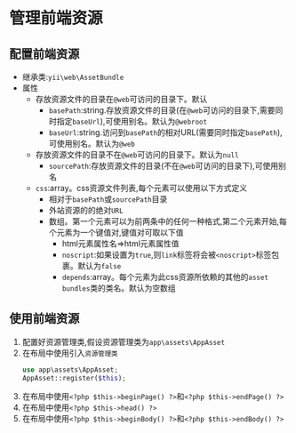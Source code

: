 # 管理前端资源

## 配置前端资源
* 继承类:`yii\web\AssetBundle`
* 属性
    * 存放资源文件的目录在`@web`可访问的目录下。默认
        * `basePath`:string.存放资源文件的目录(在`@web`可访问的目录下,需要同时指定`baseUrl`),可使用别名。默认为`@webroot` 
        * `baseUrl`:string.访问到`basePath`的相对URL(需要同时指定`basePath`),可使用别名。默认为`@web` 
    * 存放资源文件的目录不在`@web`可访问的目录下。默认为`null`
        * `sourcePath`:存放资源文件的目录(不在`@web`可访问的目录下),可使用别名 
    * `css`:array。css资源文件列表,每个元素可以使用以下方式定义
        * 相对于`basePath`或`sourcePath`目录 
        * 外站资源的的绝对`URL`
        * 数组。第一个元素可以为前两条中的任何一种格式,第二个元素开始,每个元素为一个键值对,键值对可取以下值
            * html元素属性名=>html元素属性值 
            * `noscript`:如果设置为`true`,则`link`标签将会被`<noscript>`标签包裹。默认为`false`
            * `depends`:array。每个元素为此css资源所依赖的其他的`asset bundles`类的类名。默认为空数组 
    

## 使用前端资源
1. 配置好资源管理类,假设资源管理类为`app\assets\AppAsset`
1. 在布局中使用引入`资源管理类`
    ```php
    use app\assets\AppAsset;
    AppAsset::register($this);
    ```
1. 在布局中使用`<?php $this->beginPage() ?>`和`<?php $this->endPage() ?>`
1. 在布局中使用`<?php $this->head() ?>`
1. 在布局中使用`<?php $this->beginBody() ?>`和`<?php $this->endBody() ?>`